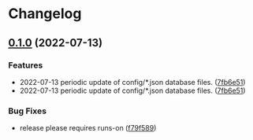 # Changelog

## [0.1.0](https://github.com/jamesmoriarty/bsb/compare/v0.0.16...v0.1.0) (2022-07-13)


### Features

* 2022-07-13 periodic update of config/*.json database files. ([7fb6e51](https://github.com/jamesmoriarty/bsb/commit/7fb6e51d8c055be60095fad2161dc01cce514d67))
* 2022-07-13 periodic update of config/*.json database files. ([7fb6e51](https://github.com/jamesmoriarty/bsb/commit/7fb6e51d8c055be60095fad2161dc01cce514d67))


### Bug Fixes

* release please requires runs-on ([f79f589](https://github.com/jamesmoriarty/bsb/commit/f79f589e7ca07d127e5f9aba28224a552a8a43de))
